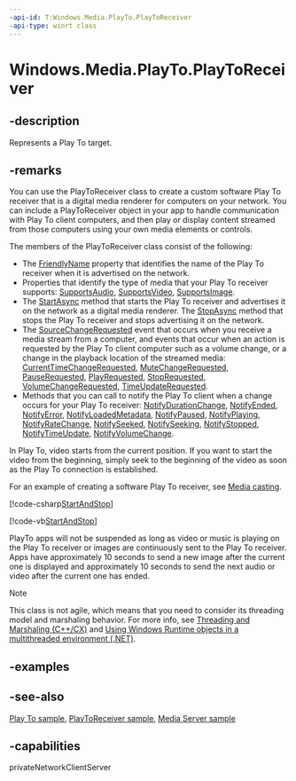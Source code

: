 ```yaml
---
-api-id: T:Windows.Media.PlayTo.PlayToReceiver
-api-type: winrt class
---
```


<!-- Class syntax.
public class PlayToReceiver : Windows.Media.PlayTo.IPlayToReceiver
-->

# Windows.Media.PlayTo.PlayToReceiver

## -description
Represents a Play To target.

## -remarks
You can use the PlayToReceiver class to create a custom software Play To receiver that is a digital media renderer for computers on your network. You can include a PlayToReceiver object in your app to handle communication with Play To client computers, and then play or display content streamed from those computers using your own media elements or controls.

The members of the PlayToReceiver class consist of the following:
+ The [FriendlyName](playtoreceiver_friendlyname.md) property that identifies the name of the Play To receiver when it is advertised on the network.
+ Properties that identify the type of media that your Play To receiver supports: [SupportsAudio](playtoreceiver_supportsaudio.md), [SupportsVideo](playtoreceiver_supportsvideo.md), [SupportsImage](playtoreceiver_supportsimage.md).
+ The [StartAsync](playtoreceiver_startasync_1931900819.md) method that starts the Play To receiver and advertises it on the network as a digital media renderer. The [StopAsync](playtoreceiver_stopasync_1648475005.md) method that stops the Play To receiver and stops advertising it on the network.
+ The [SourceChangeRequested](playtoreceiver_sourcechangerequested.md) event that occurs when you receive a media stream from a computer, and events that occur when an action is requested by the Play To client computer such as a volume change, or a change in the playback location of the streamed media: [CurrentTimeChangeRequested](playtoreceiver_currenttimechangerequested.md), [MuteChangeRequested](playtoreceiver_mutechangerequested.md), [PauseRequested](playtoreceiver_pauserequested.md), [PlayRequested](playtoreceiver_playrequested.md), [StopRequested](playtoreceiver_stoprequested.md), [VolumeChangeRequested](playtoreceiver_volumechangerequested.md), [TimeUpdateRequested](playtoreceiver_timeupdaterequested.md).
+ Methods that you can call to notify the Play To client when a change occurs for your Play To receiver: [NotifyDurationChange](playtoreceiver_notifydurationchange_1632513681.md), [NotifyEnded](playtoreceiver_notifyended_887919507.md), [NotifyError](playtoreceiver_notifyerror_1157154443.md), [NotifyLoadedMetadata](playtoreceiver_notifyloadedmetadata_50414725.md), [NotifyPaused](playtoreceiver_notifypaused_1175515486.md), [NotifyPlaying](playtoreceiver_notifyplaying_1675840659.md), [NotifyRateChange](playtoreceiver_notifyratechange_1422145476.md), [NotifySeeked](playtoreceiver_notifyseeked_1986074253.md), [NotifySeeking](playtoreceiver_notifyseeking_930196462.md), [NotifyStopped](playtoreceiver_notifystopped_1831716120.md), [NotifyTimeUpdate](playtoreceiver_notifytimeupdate_1370613405.md), [NotifyVolumeChange](playtoreceiver_notifyvolumechange_378380103.md).


In Play To, video starts from the current position. If you want to start the video from the beginning, simply seek to the beginning of the video as soon as the Play To connection is established.

For an example of creating a software Play To receiver, see [Media casting](/windows/uwp/audio-video-camera/media-casting).

[!code-csharp[StartAndStop](../windows.media.playto/code/PlayTo_Receiver1/csharp/MainPage.xaml.cs#SnippetStartAndStop)]

[!code-vb[StartAndStop](../windows.media.playto/code/PlayTo_Receiver1/vbnet/MainPage.xaml.vb#SnippetStartAndStop)]

PlayTo apps will not be suspended as long as video or music is playing on the Play To receiver or images are continuously sent to the Play To receiver. Apps have approximately 10 seconds to send a new image after the current one is displayed and approximately 10 seconds to send the next audio or video after the current one has ended.

<!-- confirmed -->
> [!NOTE]
> This class is not agile, which means that you need to consider its threading model and marshaling behavior. For more info, see [Threading and Marshaling (C++/CX)](/cpp/cppcx/threading-and-marshaling-c-cx) and [Using Windows Runtime objects in a multithreaded environment (.NET)](/windows/uwp/threading-async/using-windows-runtime-objects-in-a-multithreaded-environment).

## -examples

## -see-also
[Play To sample](https://github.com/microsoftarchive/msdn-code-gallery-microsoft/tree/master/Official%20Windows%20Platform%20Sample/Windows%208%20app%20samples/%5BC%2B%2B%5D-Windows%208%20app%20samples/C%2B%2B/Windows%208%20app%20samples/Media%20Play%20To%20sample%20(Windows%208)), [PlayToReceiver sample](https://github.com/microsoftarchive/msdn-code-gallery-microsoft/tree/master/Official%20Windows%20Platform%20Sample/Windows%208%20app%20samples/%5BC%2B%2B%5D-Windows%208%20app%20samples/C%2B%2B/Windows%208%20app%20samples/Media%20Play%20To%20sample%20(Windows%208)), [Media Server sample](https://github.com/microsoftarchive/msdn-code-gallery-microsoft/tree/master/Official%20Windows%20Platform%20Sample/Windows%208%20app%20samples/%5BC%2B%2B%5D-Windows%208%20app%20samples/C%2B%2B/Windows%208%20app%20samples/Media%20Server%20client%20sample%20(Windows%208)/C%2B%2B)

## -capabilities
privateNetworkClientServer